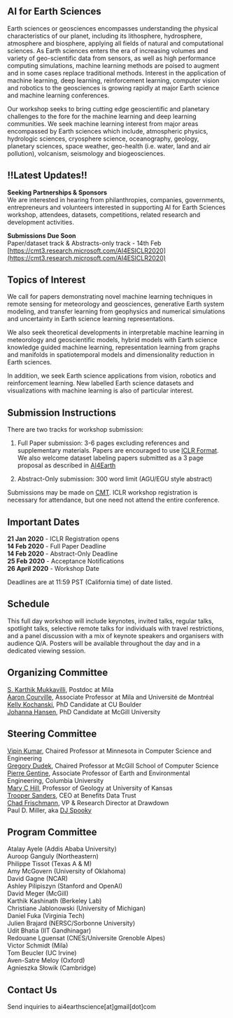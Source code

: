 ## AI for Earth Sciences

Earth sciences or geosciences encompasses understanding the physical characteristics of our planet, including its lithosphere, hydrosphere, atmosphere and biosphere, applying all fields of natural and computational sciences. As Earth sciences enters the era of increasing volumes and variety of geo-scientific data from sensors, as well as high performance computing simulations, machine learning methods are poised to augment and in some cases replace traditional methods. Interest in the application of machine learning, deep learning, reinforcement learning, computer vision and robotics to the geosciences is growing rapidly at major Earth science and machine learning conferences.

Our workshop seeks to bring cutting edge geoscientific and planetary challenges to the fore for the machine learning and deep learning communities. We seek machine learning interest from major areas encompassed by Earth sciences which include, atmospheric physics, hydrologic sciences, cryosphere science, oceanography, geology, planetary sciences, space weather, geo-health (i.e. water, land and air pollution), volcanism, seismology and biogeosciences. 

## !!Latest Updates!! 
**Seeking Partnerships & Sponsors**  
We are interested in hearing from philanthropies, companies, governments, entrepreneurs and volunteers interested in supporting AI for Earth Sciences workshop, attendees, datasets, competitions, related research and development activities.

**Submissions Due Soon**  
Paper/dataset track & Abstracts-only track - 14th Feb [https://cmt3.research.microsoft.com/AI4ESICLR2020](https://cmt3.research.microsoft.com/AI4ESICLR2020)

## Topics of Interest

We call for papers demonstrating novel machine learning techniques in remote sensing for meteorology and geosciences, generative Earth system modeling, and transfer learning from geophysics and numerical simulations and uncertainty in Earth science learning representations. 

We also seek theoretical developments in interpretable machine learning in meteorology and geoscientific models, hybrid models with Earth science knowledge guided machine learning, representation learning from graphs and manifolds in spatiotemporal models and dimensionality reduction in Earth sciences. 

In addition, we seek Earth science applications from vision, robotics and reinforcement learning. New labelled Earth science datasets and visualizations with machine learning is also of particular interest.

## Submission Instructions

There are two tracks for workshop submission: 

1) Full Paper submission: 3-6 pages excluding references and supplementary materials. Papers are encouraged to use [ICLR Format](https://github.com/ICLR/Master-Template/blob/master/archive/iclr2020.zip). We also welcome dataset labeling papers submitted as a 3 page proposal as described in [AI4Earth](https://ai4edevshare.blob.core.windows.net/ai4emisc/Proposal%20Requirements.pdf)

2) Abstract-Only submission: 300 word limit (AGU/EGU style abstract)

Submissions may be made on [CMT](https://cmt3.research.microsoft.com/AI4ESICLR2020). ICLR workshop registration is necessary for attendance, but one need not attend the entire conference.  
 
## Important Dates

**21 Jan 2020** - ICLR Registration opens   
**14 Feb 2020** - Full Paper Deadline    
**14 Feb 2020** - Abstract-Only Deadline     
**25 Feb 2020** - Acceptance Notifications   
**26 April 2020** - Workshop Date     

Deadlines are at 11:59 PST (California time) of date listed.

## Schedule

This full day workshop will include keynotes, invited talks, regular talks, spotlight talks, selective remote talks for individuals with travel restrictions, and a panel discussion with a mix of keynote speakers and organisers with audience Q/A. Posters will be available throughout the day and in a dedicated viewing session. 

## Organizing Committee

[S. Karthik Mukkavilli](https://mila.quebec/en/person/karthik-mukkavilli/), Postdoc at Mila   
[Aaron Courville](https://mila.quebec/en/person/aaron-courville/), Associate Professor at Mila and Université de Montréal  
[Kelly Kochanski](https://www.kochanski.org/kelly/), PhD Candidate at CU Boulder  
[Johanna Hansen](https://johannah.github.io/), PhD Candidate at McGill University

## Steering Committee

[Vipin Kumar](https://www-users.cs.umn.edu/~kumar001/), Chaired Professor at Minnesota in Computer Science and Engineering  
[Gregory Dudek](http://www.cim.mcgill.ca/~dudek/), Chaired Professor at McGill School of Computer Science     
[Pierre Gentine](https://eee.columbia.edu/faculty/pierre-gentine), Associate Professor of Earth and Environmental Engineering, Columbia University    
[Mary C Hill](https://geo.ku.edu/hill-mary-c), Professor of Geology at University of Kansas    
[Trooper Sanders](https://twitter.com/troopersanders?lang=en), CEO at Benefits Data Trust     
[Chad Frischmann](https://www.drawdown.org/staff/chad-frischmann), VP & Research Director at Drawdown    
Paul D. Miller, aka [DJ Spooky](http://djspooky.com/) 

## Program Committee

Atalay Ayele (Addis Ababa University)  
Auroop Ganguly (Northeastern)  
Philippe Tissot (Texas A & M)  
Amy McGovern (University of Oklahoma)  
David Gagne (NCAR)  
Ashley Pilipiszyn (Stanford and OpenAI)  
David Meger (McGill)  
Karthik Kashinath (Berkeley Lab)  
Christiane Jablonowski (University of Michigan)  
Daniel Fuka (Virginia Tech)  
Julien Brajard (NERSC/Sorbonne University)  
Udit Bhatia (IIT Gandhinagar)  
Redouane Lguensat (CNES/Universite Grenoble Alpes)  
Victor Schmidt (Mila)  
Tom Beucler (UC Irvine)  
Aven-Satre Meloy (Oxford)  
Agnieszka Słowik (Cambridge)
 
## Contact Us

Send inquiries to ai4earthscience[at]gmail[dot]com
